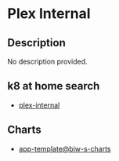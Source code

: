 # Plex Internal

## Description

No description provided.

## k8 at home search

- [plex-internal](https://nanne.dev/k8s-at-home-search/#/plex-internal)

## Charts

- [app-template@bjw-s-charts](https://bjw-s.github.io/helm-charts/)
